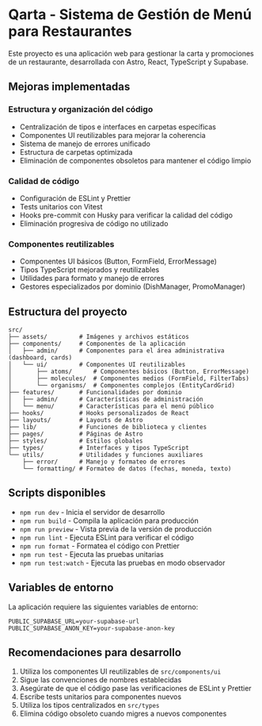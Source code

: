# Qarta - Sistema de Gestión de Menú para Restaurantes

Este proyecto es una aplicación web para gestionar la carta y promociones de un restaurante, desarrollada con Astro, React, TypeScript y Supabase.

## Mejoras implementadas

### Estructura y organización del código

- Centralización de tipos e interfaces en carpetas específicas
- Componentes UI reutilizables para mejorar la coherencia
- Sistema de manejo de errores unificado
- Estructura de carpetas optimizada
- Eliminación de componentes obsoletos para mantener el código limpio

### Calidad de código

- Configuración de ESLint y Prettier
- Tests unitarios con Vitest
- Hooks pre-commit con Husky para verificar la calidad del código
- Eliminación progresiva de código no utilizado

### Componentes reutilizables

- Componentes UI básicos (Button, FormField, ErrorMessage)
- Tipos TypeScript mejorados y reutilizables
- Utilidades para formato y manejo de errores
- Gestores especializados por dominio (DishManager, PromoManager)

## Estructura del proyecto

```
src/
├── assets/         # Imágenes y archivos estáticos
├── components/     # Componentes de la aplicación
│   ├── admin/      # Componentes para el área administrativa (dashboard, cards)
│   └── ui/         # Componentes UI reutilizables
│       ├── atoms/      # Componentes básicos (Button, ErrorMessage)
│       ├── molecules/  # Componentes medios (FormField, FilterTabs)
│       └── organisms/  # Componentes complejos (EntityCardGrid)
├── features/       # Funcionalidades por dominio
│   ├── admin/      # Características de administración
│   └── menu/       # Características para el menú público
├── hooks/          # Hooks personalizados de React
├── layouts/        # Layouts de Astro
├── lib/            # Funciones de biblioteca y clientes
├── pages/          # Páginas de Astro
├── styles/         # Estilos globales
├── types/          # Interfaces y tipos TypeScript
└── utils/          # Utilidades y funciones auxiliares
    ├── error/      # Manejo y formateo de errores
    └── formatting/ # Formateo de datos (fechas, moneda, texto)
```

## Scripts disponibles

- `npm run dev` - Inicia el servidor de desarrollo
- `npm run build` - Compila la aplicación para producción
- `npm run preview` - Vista previa de la versión de producción
- `npm run lint` - Ejecuta ESLint para verificar el código
- `npm run format` - Formatea el código con Prettier
- `npm run test` - Ejecuta las pruebas unitarias
- `npm run test:watch` - Ejecuta las pruebas en modo observador

## Variables de entorno

La aplicación requiere las siguientes variables de entorno:

```
PUBLIC_SUPABASE_URL=your-supabase-url
PUBLIC_SUPABASE_ANON_KEY=your-supabase-anon-key
```

## Recomendaciones para desarrollo

1. Utiliza los componentes UI reutilizables de `src/components/ui`
2. Sigue las convenciones de nombres establecidas
3. Asegúrate de que el código pase las verificaciones de ESLint y Prettier
4. Escribe tests unitarios para componentes nuevos
5. Utiliza los tipos centralizados en `src/types`
6. Elimina código obsoleto cuando migres a nuevos componentes
